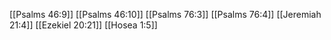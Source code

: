 [[Psalms 46:9]]
[[Psalms 46:10]]
[[Psalms 76:3]]
[[Psalms 76:4]]
[[Jeremiah 21:4]]
[[Ezekiel 20:21]]
[[Hosea 1:5]]

